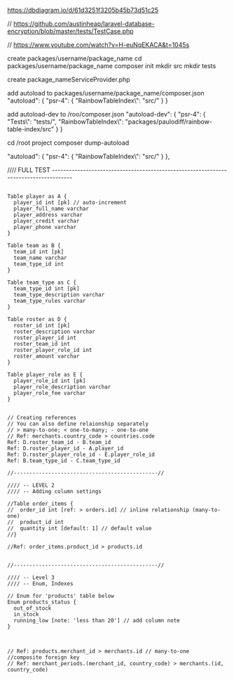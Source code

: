 https://dbdiagram.io/d/61d3251f3205b45b73d51c25

// https://github.com/austinheap/laravel-database-encryption/blob/master/tests/TestCase.php


// https://www.youtube.com/watch?v=H-euNqEKACA&t=1045s


create packages/username/package_name
cd packages/username/package_name
composer init
mkdir src
mkdir tests


create package_nameServiceProvider.php

add autoload to packages/username/package_name/composer.json
"autoload": {
    "psr-4": {
        "RainbowTableIndex\\": "src/"
    }
}

add autoload-dev to /roo/composer.json
"autoload-dev": {
    "psr-4": {
        "Tests\\": "tests/",
        "RainbowTableIndex\\": "packages/paulodiff/rainbow-table-index/src"
    }
}

cd /root project
composer dump-autoload

"autoload": {
    "psr-4": {
        "RainbowTableIndex\\": "src/"
    }
},


//// FULL TEST -------------------------------------------------------------------------------------


```

Table player as A {
  player_id int [pk] // auto-increment
  player_full_name varchar
  player_address varchar
  player_credit varchar
  player_phone varchar
}

Table team as B {
  team_id int [pk]
  team_name varchar
  team_type_id int
}

Table team_type as C {
  team_type_id int [pk]
  team_type_description varchar
  team_type_rules varchar
}

Table roster as D {
  roster_id int [pk]
  roster_description varchar
  roster_player_id int
  roster_team_id int
  roster_player_role_id int
  roster_amount varchar 
}

Table player_role as E {
  player_role_id int [pk]
  player_role_description varchar
  player_role_fee varchar
}


// Creating references
// You can also define relaionship separately
// > many-to-one; < one-to-many; - one-to-one
// Ref: merchants.country_code > countries.code
Ref: D.roster_team_id - B.team_id  
Ref: D.roster_player_id - A.player_id  
Ref: D.roster_player_role_id - E.player_role_id  
Ref: B.team_type_id - C.team_type_id  

//----------------------------------------------//

//// -- LEVEL 2
//// -- Adding column settings

//Table order_items {
//  order_id int [ref: > orders.id] // inline relationship (many-to-one)
//  product_id int
//  quantity int [default: 1] // default value
//}

//Ref: order_items.product_id > products.id


//----------------------------------------------//

//// -- Level 3 
//// -- Enum, Indexes

// Enum for 'products' table below
Enum products_status {
  out_of_stock
  in_stock
  running_low [note: 'less than 20'] // add column note
}



// Ref: products.merchant_id > merchants.id // many-to-one
//composite foreign key
// Ref: merchant_periods.(merchant_id, country_code) > merchants.(id, country_code)
```